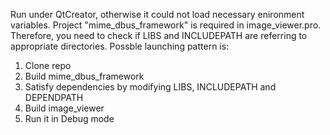 Run under QtCreator, otherwise it could not load necessary enironment variables. 
Project "mime_dbus_framework" is required in image_viewer.pro. 
Therefore, you need to check if LIBS and INCLUDEPATH are referring to appropriate directories.
Possble launching pattern is:
1. Clone repo
2. Build mime_dbus_framework
3. Satisfy dependencies by modifying LIBS, INCLUDEPATH and DEPENDPATH
4. Build image_viewer
5. Run it in Debug mode
